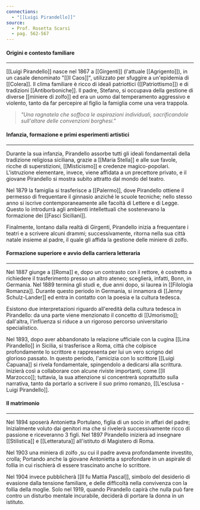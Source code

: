 ```yaml
---
connections:
  - "[[Luigi Pirandello]]"
source:
  - Prof. Rosetta Scarsi
  - pag. 562-567
---
```

#### Origini e contesto familiare
---
[[Luigi Pirandello]] nasce nel 1867 a [[Girgenti]] (l'attuale [[Agrigento]]), in un casale denominato "[[Il Caos]]", utilizzato per sfuggire a un'epidemia di [[Colera]]. Il clima familiare è ricco di ideali patriottici ([[Patriottismo]]) e di tradizioni [[Antiborboniche]]. Il padre, Stefano, si occupava della gestione di diverse [[miniere di zolfo]] ed era un uomo dal temperamento aggressivo e violento, tanto da far percepire al figlio la famiglia come una vera trappola.

> *"Una ragnatela che soffoca le aspirazioni individuali, sacrificandole sull'altare delle convenzioni borghesi."*


#### Infanzia, formazione e primi esperimenti artistici
---
Durante la sua infanzia, Pirandello assorbe tutti gli ideali fondamentali della tradizione religiosa siciliana, grazie a [[Maria Stella]] e alle sue favole, ricche di superstizioni, [[Misticismo]] e credenze magico-popolari. L'istruzione elementare, invece, viene affidata a un precettore privato, e il giovane Pirandello si mostra subito attratto dal mondo del teatro.

Nel 1879 la famiglia si trasferisce a [[Palermo]], dove Pirandello ottiene il permesso di frequentare il ginnasio anziché le scuole tecniche; nello stesso anno si iscrive contemporaneamente alle facoltà di Lettere e di Legge. Questo lo introdurrà agli ambienti intellettuali che sostenevano la formazione dei [[Fasci Siciliani]].

Finalmente, lontano dalla realtà di Girgenti, Pirandello inizia a frequentare i teatri e a scrivere alcuni drammi; successivamente, ritorna nella sua città natale insieme al padre, il quale gli affida la gestione delle miniere di zolfo.


#### Formazione superiore e avvio della carriera letteraria
---
Nel 1887 giunge a [[Roma]] e, dopo un contrasto con il rettore, è costretto a richiedere il trasferimento presso un altro ateneo; sceglierà, infatti, Bonn, in Germania. Nel 1889 termina gli studi e, due anni dopo, si laurea in [[Filologia Romanza]]. Durante questo periodo in Germania, si innamora di [[Jenny Schulz-Lander]] ed entra in contatto con la poesia e la cultura tedesca.

Esistono due interpretazioni riguardo all'eredità della cultura tedesca in Pirandello: da una parte viene menzionato il concetto di [[Umorismo]]; dall'altra, l'influenza si riduce a un rigoroso percorso universitario specialistico.

Nel 1893, dopo aver abbandonato la relazione ufficiale con la cugina [[Lina Pirandello]] in Sicilia, si trasferisce a Roma, città che colpisce profondamente lo scrittore e rappresenta per lui un vero scrigno del glorioso passato. In questo periodo, l'amicizia con lo scrittore [[Luigi Capuana]] si rivela fondamentale, spingendolo a dedicarsi alla scrittura. Inizierà così a collaborare con alcune riviste importanti, come [[Il Marzocco]]; tuttavia, la sua attenzione si concentrerà soprattutto sulla narrativa, tanto da portarlo a scrivere il suo primo romanzo, [[L'esclusa - Luigi Pirandello]].



#### Il matrimonio
---
Nel 1894 sposerà Antonietta Portulano, figlia di un socio in affari del padre; Inizialmente voluto dai genitori ma che si rivelerà successivamente ricco di passione e riceveranno 3 figli.
Nel 1897 Pirandello inizierà ad insegnare [[Stilistica]] e [[Letteratura]] all'istituto di Magistero di Roma.

Nel 1903 una miniera di zolfo ,su cui il padre aveva profondamente investito, crolla; Portando anche la giovane Antonietta a sprofondare in un aspirale di follia in cui rischierà di essere trascinato anche lo scrittore.

Nel 1904 invece pubblicherà [[Il fu Mattia Pascal]], simbolo del desiderio di evasione dalla tensione familiare, e delle difficoltà nella convivenza con la follia della moglie.
Solo nel 1919, quando Pirandello capirà che nulla può fare contro un disturbo mentale incurabile, deciderà di portare la donna in un istituto.